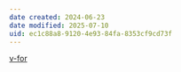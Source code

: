 ```yaml
---
date created: 2024-06-23
date modified: 2025-07-10
uid: ec1c88a8-9120-4e93-84fa-8353cf9cd73f
---
```


[v-for](v-for.md)
